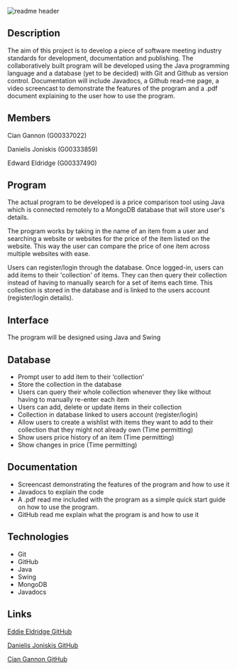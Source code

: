 ![readme header](https://user-images.githubusercontent.com/22448079/37356995-32709186-26df-11e8-9709-3afdd53b2bef.png)

## Description

The aim of this project is to develop a piece of software meeting industry standards for development, documentation and publishing. The collaboratively built program will be developed using the Java programming language and a database (yet to be decided) with Git and Github as version control. Documentation will include Javadocs, a Github read-me page, a video screencast to demonstrate the features of the program and a .pdf document explaining to the user how to use the program.

## Members

Cian Gannon (G00337022)

Danielis Joniskis (G00333859)

Edward Eldridge (G00337490)

## Program

The actual program to be developed is a price comparison tool using Java which is connected remotely to a MongoDB database that will store user&#39;s details.

The program works by taking in the name of an item from a user and searching a website or websites for the price of the item listed on the website. This way the user can compare the price of one item across multiple websites with ease.

Users can register/login through the database. Once logged-in, users can add items to their &#39;collection&#39; of items. They can then query their collection instead of having to manually search for a set of items each time. This collection is stored in the database and is linked to the users account (register/login details).

## Interface
The program will be designed using Java and Swing

## Database
-	Prompt user to add item to their ‘collection’
-	Store the collection in the database
-	Users can query their whole collection whenever they like without having to manually re-enter each item
-	Users can add, delete or update items in their collection
-	Collection in database linked to users account (register/login)
-	Allow users to create a wishlist with items they want to add to their collection that they might not already own (Time permitting)
-	Show users price history of an item (Time permitting)
-	Show changes in price (Time permitting)

## Documentation
-	Screencast demonstrating the features of the program and how to use it
-	Javadocs to explain the code
-	A .pdf read me included with the program as a simple quick start guide on how to use the program.
-	GitHub read me explain what the program is and how to use it

## Technologies
-	Git
-	GitHub
-	Java
-	Swing
-	MongoDB
-	Javadocs

## Links

[Eddie Eldridge GitHub](https://github.com/EddieEldridge)

[Danielis Joniskis GitHub](https://github.com/jawneck)

[Cian Gannon GitHub](https://github.com/cian2009/ITProSkills)
